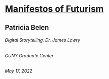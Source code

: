 # [Manifestos of Futurism](https://patriciabelen.github.io/futurism/)

## Patricia Belen
###### Digital Storytelling, Dr. James Lowry
###### CUNY Graduate Center
###### May 17, 2022
